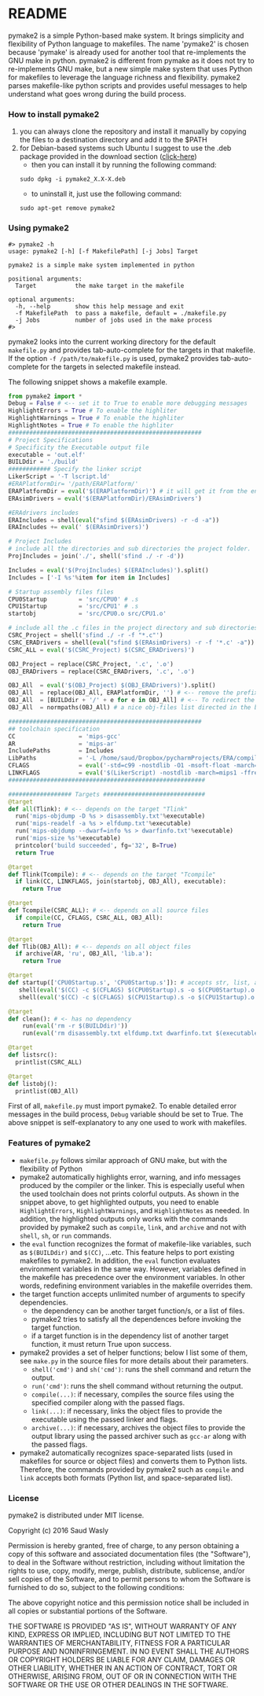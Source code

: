 # README #
pymake2 is a simple Python-based make system. It brings simplicity and flexibility of Python language to makefiles. The name 'pymake2' is chosen because 'pymake' is already used for another tool that re-implements the GNU make in python. pymake2 is different from pymake as it does not try to re-implements GNU make, but a new simple make system that uses Python for makefiles to leverage the language richness and flexibility. pymake2 parses makefile-like python scripts and provides useful messages to help understand what goes wrong during the build process.


### How to install pymake2 ###
1. you can always clone the repository and install it manually by copying the files to a destination directory and add it to the $PATH
2. for Debian-based systems such Ubuntu I suggest to use the .deb package provided in the download section ([click-here](https://bitbucket.org/saudalwasly/pymake2/downloads))
    * then you can install it by running the following command:
    ```
    sudo dpkg -i pymake2_X.X-X.deb    
    ```
    * to uninstall it, just use the following command:
    ```
    sudo apt-get remove pymake2
    ```

### Using pymake2 ###
```
#> pymake2 -h
usage: pymake2 [-h] [-f MakefilePath] [-j Jobs] Target

pymake2 is a simple make system implemented in python

positional arguments:
  Target           the make target in the makefile

optional arguments:
  -h, --help       show this help message and exit
  -f MakefilePath  to pass a makefile, default = ./makefile.py
  -j Jobs          number of jobs used in the make process
#> 

```
pymake2 looks into the current working directory for the default `makefile.py` and provides tab-auto-complete for the targets in that makefile. If the option `-f /path/to/makefile.py` is used, pymake2 provides tab-auto-complete for the targets in selected makefile instead.

The following snippet shows a makefile example. 

```python
from pymake2 import *
Debug = False # <-- set it to True to enable more debugging messages 
HighlightErrors = True # To enable the highliter
HighlightWarnings = True # To enable the highliter
HighlightNotes = True # To enable the highliter
#######################################################
# Project Specifications
# Specificity the Executable output file
executable = 'out.elf'
BUILDdir = './build'
############ Specify the linker script
LikerScript = '-T lscript.ld'
#ERAPlatformDir= '/path/ERAPlatform/'
ERAPlatformDir = eval('$(ERAPlatformDir)') # it will get it from the environment variables if it is not defined in the file
ERAsimDrivers = eval('$(ERAPlatformDir)/ERAsimDrivers')

#ERAdrivers includes
ERAIncludes = shell(eval("sfind $(ERAsimDrivers) -r -d -a"))
ERAIncludes += eval(' $(ERAsimDrivers)')

# Project Includes
# include all the directories and sub directories the project folder.
ProjIncludes = join('./', shell('sfind ./ -r -d'))

Includes = eval('$(ProjIncludes) $(ERAIncludes)').split()
Includes = ['-I %s'%item for item in Includes]

# Startup assembly files files
CPU0Startup         = 'src/CPU0' # .s
CPU1Startup         = 'src/CPU1' # .s
startobj            = 'src/CPU0.o src/CPU1.o'

# include all the .c files in the project directory and sub directories.
CSRC_Project = shell('sfind ./ -r -f "*.c"')
CSRC_ERADrivers = shell(eval("sfind $(ERAsimDrivers) -r -f '*.c' -a"))
CSRC_ALL = eval('$(CSRC_Project) $(CSRC_ERADrivers)')

OBJ_Project = replace(CSRC_Project, '.c', '.o')
OBJ_ERADrivers = replace(CSRC_ERADrivers, '.c', '.o')

OBJ_All  = eval('$(OBJ_Project) $(OBJ_ERADrivers)').split()
OBJ_All  = replace(OBJ_All, ERAPlatformDir, '') # <-- remove the prefix for obj files
OBJ_All  = [BUILDdir + '/' + e for e in OBJ_All] # <-- To redirect the build directory
OBJ_All  = normpaths(OBJ_All) # a nice obj-files list directed in the build folder

#######################################################
## toolchain specification
CC                  = 'mips-gcc'
AR                  = 'mips-ar'
IncludePaths        = Includes
LibPaths            = '-L /home/saud/Dropbox/pycharmProjects/ERA/compiler/ERAPlatform/mips/'
CFLAGS              = eval('-std=c99 -nostdlib -O1 -msoft-float -march=mips1 -EL -g -Wall $(IncludePaths)')
LINKFLAGS           = eval('$(LikerScript) -nostdlib -march=mips1 -ffreestanding -EL -Xlinker -Map=output.map $(LibPaths) -lc')
########################################################

################## Targets #############################
@target
def all(Tlink): # <-- depends on the target "Tlink"
  run('mips-objdump -D %s > disassembly.txt'%executable)
  run('mips-readelf -a %s > elfdump.txt'%executable)
  run('mips-objdump --dwarf=info %s > dwarfinfo.txt'%executable)
  run('mips-size %s'%executable)
  printcolor('build succeeded', fg='32', B=True)
  return True

@target
def Tlink(Tcompile): # <-- depends on the target "Tcompile"
  if link(CC, LINKFLAGS, join(startobj, OBJ_All), executable):
    return True

@target
def Tcompile(CSRC_ALL): # <-- depends on all source files
  if compile(CC, CFLAGS, CSRC_ALL, OBJ_All):
    return True

@target
def Tlib(OBJ_All): # <-- depends on all object files
  if archive(AR, 'ru', OBJ_All, 'lib.a'):
    return True

@target
def startup(['CPU0Startup.s', 'CPU0Startup.s']): # accepts str, list, and function
   shell(eval('$(CC) -c $(CFLAGS) $(CPU0Startup).s -o $(CPU0Startup).o'))
   shell(eval('$(CC) -c $(CFLAGS) $(CPU1Startup).s -o $(CPU1Startup).o'))

@target
def clean(): # <- has no dependency
    run(eval('rm -r $(BUILDdir)'))
    run(eval('rm disassembly.txt elfdump.txt dwarfinfo.txt $(executable)'))

@target
def listsrc():
  printlist(CSRC_ALL)

@target
def listobj():
  printlist(OBJ_All)

```
First of all, `makefile.py` must import pymake2. To enable detailed error messages in the build process, `Debug` variable should be set to True. The above snippet is self-explanatory to any one used to work with makefiles. 

### Features of pymake2 ###
- `makefile.py` follows similar approach of GNU make, but with the flexibility of Python
- pymake2 automatically highlights error, warning, and info messages produced by the compiler or the linker. This is especially useful when the used toolchain does not prints colorful outputs. As shown in the snippet above, to get highlighted outputs, you need to enable `HighlightErrors`, `HighlightWarnings`, and `HighlightNotes` as needed. In addition, the highlighted outputs only works with the commands provided by pymake2 such as `compile`, `link`, and `archive` and not with `shell`, `sh`, or `run` commands.
- the `eval` function recognizes the format of makefile-like variables, such as `$(BUILDdir)` and `$(CC)`, ...etc. This feature helps to port existing makefiles to pymake2. In addition, the `eval` function evaluates environment variables in the same way. However, variables defined in the makefile has precedence over the environment variables. In other words, redefining environment variables in the makefile overrides them.
- the target function accepts unlimited number of arguments to specify dependencies.
    - the dependency can be another target function/s, or a list of files.
    - pymake2 tries to satisfy all the dependences before invoking the target function.
    - if a target function is in the dependency list of another target function, it must return True upon success.
- pymake2 provides a set of helper functions; below I list some of them, see `make.py` in the source files for more details about their parameters.
    - `shell('cmd')` and `sh('cmd')`: runs the shell command and return the output.
    - `run('cmd')`: runs the shell command without returning the output.
    - `compile(...)`: if necessary, compiles the source files using the specified compiler along with the passed flags.
    - `link(...)`: if necessary, links the object files to provide the executable using the passed linker and flags.
    - `archive(...)`: if necessary, archives the object files to provide the output library using the passed archiver such as `gcc-ar` along with the passed flags.
- pymake2 automatically recognizes space-separated lists (used in makefiles for source or object files) and converts them to Python lists. Therefore, the commands provided by pymake2 such as `compile` and `link` accepts both formats (Python list, and space-separated list).


### License ###
pymake2 is distributed under MIT license.

Copyright (c) 2016 Saud Wasly

Permission is hereby granted, free of charge, to any person obtaining a copy of this software and associated documentation files (the "Software"), to deal in the Software without restriction, including without limitation the rights to use, copy, modify, merge, publish, distribute, sublicense, and/or sell copies of the Software, and to permit persons to whom the Software is furnished to do so, subject to the following conditions:

The above copyright notice and this permission notice shall be included in all copies or substantial portions of the Software.

THE SOFTWARE IS PROVIDED "AS IS", WITHOUT WARRANTY OF ANY KIND, EXPRESS OR IMPLIED, INCLUDING BUT NOT LIMITED TO THE WARRANTIES OF MERCHANTABILITY, FITNESS FOR A PARTICULAR PURPOSE AND NONINFRINGEMENT. IN NO EVENT SHALL THE AUTHORS OR COPYRIGHT HOLDERS BE LIABLE FOR ANY CLAIM, DAMAGES OR OTHER LIABILITY, WHETHER IN AN ACTION OF CONTRACT, TORT OR OTHERWISE, ARISING FROM, OUT OF OR IN CONNECTION WITH THE SOFTWARE OR THE USE OR OTHER DEALINGS IN THE SOFTWARE.